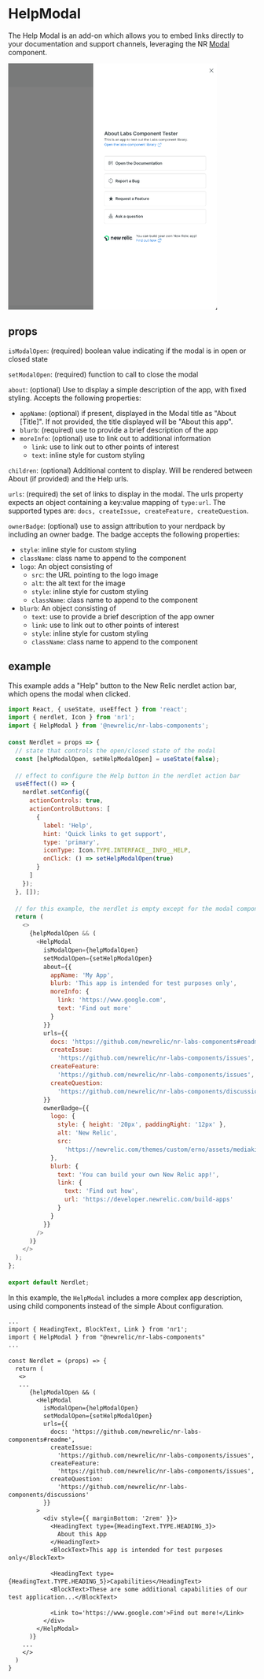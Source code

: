 # HelpModal

The Help Modal is an add-on which allows you to embed links directly to your documentation and support channels, leveraging the NR [Modal](https://developer.newrelic.com/components/modal) component.

<img src="./help_modal.png" height=500 alt="help modal screenshot" />

## props

`isModalOpen`: (required) boolean value indicating if the modal is in open or closed state

`setModalOpen`: (required) function to call to close the modal

`about`: (optional) Use to display a simple description of the app, with fixed styling. Accepts the following properties:

- `appName`: (optional) if present, displayed in the Modal title as "About [Title]". If not provided, the title displayed will be "About this app".
- `blurb`: (required) use to provide a brief description of the app
- `moreInfo`: (optional) use to link out to additional information
  - `link`: use to link out to other points of interest
  - `text`: inline style for custom styling

`children`: (optional) Additional content to display. Will be rendered between About (if provided) and the Help urls.

`urls`: (required) the set of links to display in the modal. The urls property expects an object containing a key:value mapping of `type:url`. The supported types are: `docs, createIssue, createFeature, createQuestion`.

`ownerBadge`: (optional) use to assign attribution to your nerdpack by including an owner badge. The badge accepts the following properties:

- `style`: inline style for custom styling
- `className`: class name to append to the component
- `logo`: An object consisting of
  - `src`: the URL pointing to the logo image
  - `alt`: the alt text for the image
  - `style`: inline style for custom styling
  - `className`: class name to append to the component
- `blurb`: An object consisting of
  - `text`: use to provide a brief description of the app owner
  - `link`: use to link out to other points of interest
  - `style`: inline style for custom styling
  - `className`: class name to append to the component

## example

This example adds a "Help" button to the New Relic nerdlet action bar, which opens the modal when clicked.

```js
import React, { useState, useEffect } from 'react';
import { nerdlet, Icon } from 'nr1';
import { HelpModal } from '@newrelic/nr-labs-components';

const Nerdlet = props => {
  // state that controls the open/closed state of the modal
  const [helpModalOpen, setHelpModalOpen] = useState(false);

  // effect to configure the Help button in the nerdlet action bar
  useEffect(() => {
    nerdlet.setConfig({
      actionControls: true,
      actionControlButtons: [
        {
          label: 'Help',
          hint: 'Quick links to get support',
          type: 'primary',
          iconType: Icon.TYPE.INTERFACE__INFO__HELP,
          onClick: () => setHelpModalOpen(true)
        }
      ]
    });
  }, []);

  // for this example, the nerdlet is empty except for the modal component, shown when the Help button is clicked
  return (
    <>
      {helpModalOpen && (
        <HelpModal
          isModalOpen={helpModalOpen}
          setModalOpen={setHelpModalOpen}
          about={{
            appName: 'My App',
            blurb: 'This app is intended for test purposes only',
            moreInfo: {
              link: 'https://www.google.com',
              text: 'Find out more'
            }
          }}
          urls={{
            docs: 'https://github.com/newrelic/nr-labs-components#readme',
            createIssue:
              'https://github.com/newrelic/nr-labs-components/issues',
            createFeature:
              'https://github.com/newrelic/nr-labs-components/issues',
            createQuestion:
              'https://github.com/newrelic/nr-labs-components/discussions'
          }}
          ownerBadge={{
            logo: {
              style: { height: '20px', paddingRight: '12px' },
              alt: 'New Relic',
              src:
                'https://newrelic.com/themes/custom/erno/assets/mediakit/new_relic_logo_horizontal.svg'
            },
            blurb: {
              text: 'You can build your own New Relic app!',
              link: {
                text: 'Find out how',
                url: 'https://developer.newrelic.com/build-apps'
              }
            }
          }}
        />
      )}
    </>
  );
};

export default Nerdlet;
```

In this example, the `HelpModal` includes a more complex app description, using child components instead of the simple About configuration.

```
...
import { HeadingText, BlockText, Link } from 'nr1';
import { HelpModal } from "@newrelic/nr-labs-components"
...

const Nerdlet = (props) => {
  return (
   <>
   ...
      {helpModalOpen && (
        <HelpModal
          isModalOpen={helpModalOpen}
          setModalOpen={setHelpModalOpen}
          urls={{
            docs: 'https://github.com/newrelic/nr-labs-components#readme',
            createIssue:
              'https://github.com/newrelic/nr-labs-components/issues',
            createFeature:
              'https://github.com/newrelic/nr-labs-components/issues',
            createQuestion:
              'https://github.com/newrelic/nr-labs-components/discussions'
          }}
        >
          <div style={{ marginBottom: '2rem' }}>
            <HeadingText type={HeadingText.TYPE.HEADING_3}>
              About this App
            </HeadingText>
            <BlockText>This app is intended for test purposes only</BlockText>

            <HeadingText type={HeadingText.TYPE.HEADING_5}>Capabilities</HeadingText>
            <BlockText>These are some additional capabilities of our test application...</BlockText>

            <Link to='https://www.google.com'>Find out more!</Link>
          </div>
        </HelpModal>
      )}
    ...
    </>
  )
}

```
